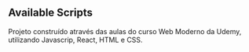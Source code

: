 ## Available Scripts

Projeto construído através das aulas do curso Web Moderno da Udemy, utilizando Javascrip, React, HTML e CSS.
